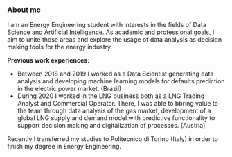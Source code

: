 <!--### Hi there 👋


**blamassa/blamassa** is a ✨ _special_ ✨ repository because its `README.md` (this file) appears on your GitHub profile.

Here are some ideas to get you started:

- 🔭 I’m currently working on ...
- 🌱 I’m currently learning ...
- 👯 I’m looking to collaborate on ...
- 🤔 I’m looking for help with ...
- 💬 Ask me about ...
- 📫 How to reach me: ...
- 😄 Pronouns: ...
- ⚡ Fun fact: ...
-->
### About me

I am an Energy Engineering student with interests in the fields of Data Science and Artificial Intelligence. As academic and professional goals, I aim to unite those areas and explore the usage of data analysis as decision making tools for the energy industry.

**Previous work experiences:**
- Between 2018 and 2019 I worked as a Data Scientist generating data analysis and developing machine learning models for defaults prediction in the electric power market. (Brazil)
- During 2020 I worked in the LNG business both as a LNG Trading Analyst and Commercial Operator. There, I was able to bbring value to the team through data analysis of the gas market, development of a global LNG supply and demand model with predictive functionality to support decision making and digitalization of processes. (Austria)

Recently I transferred my studies to Politecnico di Torino (Italy) in order to finish my degree in Energy Engineering.
